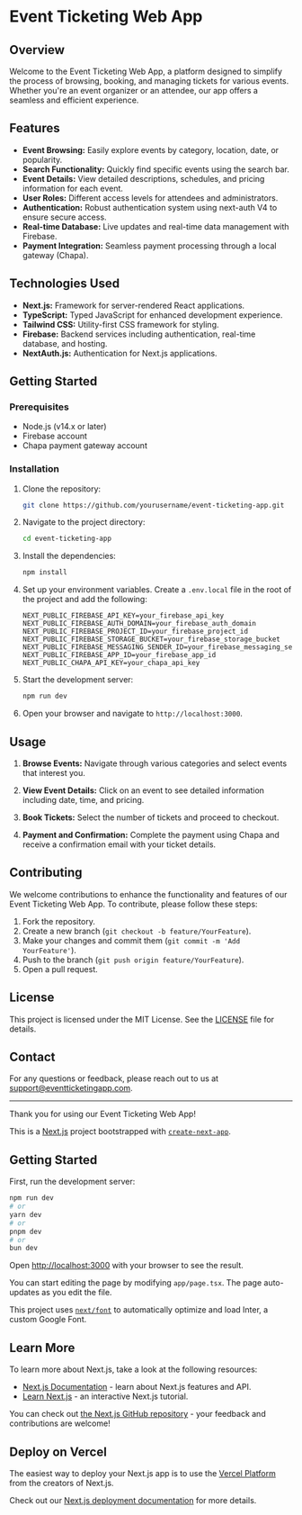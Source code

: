 # Event Ticketing Web App

## Overview

Welcome to the Event Ticketing Web App, a platform designed to simplify the process of browsing, booking, and managing tickets for various events. Whether you're an event organizer or an attendee, our app offers a seamless and efficient experience.

## Features

- **Event Browsing:** Easily explore events by category, location, date, or popularity.
- **Search Functionality:** Quickly find specific events using the search bar.
- **Event Details:** View detailed descriptions, schedules, and pricing information for each event.
- **User Roles:** Different access levels for attendees and administrators.
- **Authentication:** Robust authentication system using next-auth V4 to ensure secure access.
- **Real-time Database:** Live updates and real-time data management with Firebase.
- **Payment Integration:** Seamless payment processing through a local gateway (Chapa).

## Technologies Used

- **Next.js:** Framework for server-rendered React applications.
- **TypeScript:** Typed JavaScript for enhanced development experience.
- **Tailwind CSS:** Utility-first CSS framework for styling.
- **Firebase:** Backend services including authentication, real-time database, and hosting.
- **NextAuth.js:** Authentication for Next.js applications.

## Getting Started

### Prerequisites

- Node.js (v14.x or later)
- Firebase account
- Chapa payment gateway account

### Installation

1. Clone the repository:

    ```bash
    git clone https://github.com/yourusername/event-ticketing-app.git
    ```

2. Navigate to the project directory:

    ```bash
    cd event-ticketing-app
    ```

3. Install the dependencies:

    ```bash
    npm install
    ```

4. Set up your environment variables. Create a `.env.local` file in the root of the project and add the following:

    ```plaintext
    NEXT_PUBLIC_FIREBASE_API_KEY=your_firebase_api_key
    NEXT_PUBLIC_FIREBASE_AUTH_DOMAIN=your_firebase_auth_domain
    NEXT_PUBLIC_FIREBASE_PROJECT_ID=your_firebase_project_id
    NEXT_PUBLIC_FIREBASE_STORAGE_BUCKET=your_firebase_storage_bucket
    NEXT_PUBLIC_FIREBASE_MESSAGING_SENDER_ID=your_firebase_messaging_sender_id
    NEXT_PUBLIC_FIREBASE_APP_ID=your_firebase_app_id
    NEXT_PUBLIC_CHAPA_API_KEY=your_chapa_api_key
    ```

5. Start the development server:

    ```bash
    npm run dev
    ```

6. Open your browser and navigate to `http://localhost:3000`.

## Usage

1. **Browse Events:** Navigate through various categories and select events that interest you.

2. **View Event Details:** Click on an event to see detailed information including date, time, and pricing.
3. **Book Tickets:** Select the number of tickets and proceed to checkout.
4. **Payment and Confirmation:** Complete the payment using Chapa and receive a confirmation email with your ticket details.

## Contributing

We welcome contributions to enhance the functionality and features of our Event Ticketing Web App. To contribute, please follow these steps:

1. Fork the repository.
2. Create a new branch (`git checkout -b feature/YourFeature`).
3. Make your changes and commit them (`git commit -m 'Add YourFeature'`).
4. Push to the branch (`git push origin feature/YourFeature`).
5. Open a pull request.

## License

This project is licensed under the MIT License. See the [LICENSE](LICENSE) file for details.

## Contact

For any questions or feedback, please reach out to us at [support@eventticketingapp.com](mailto:support@eventticketingapp.com).

---

Thank you for using our Event Ticketing Web App!





This is a [Next.js](https://nextjs.org/) project bootstrapped with [`create-next-app`](https://github.com/vercel/next.js/tree/canary/packages/create-next-app).

## Getting Started

First, run the development server:

```bash
npm run dev
# or
yarn dev
# or
pnpm dev
# or
bun dev
```

Open [http://localhost:3000](http://localhost:3000) with your browser to see the result.

You can start editing the page by modifying `app/page.tsx`. The page auto-updates as you edit the file.

This project uses [`next/font`](https://nextjs.org/docs/basic-features/font-optimization) to automatically optimize and load Inter, a custom Google Font.

## Learn More

To learn more about Next.js, take a look at the following resources:

- [Next.js Documentation](https://nextjs.org/docs) - learn about Next.js features and API.
- [Learn Next.js](https://nextjs.org/learn) - an interactive Next.js tutorial.

You can check out [the Next.js GitHub repository](https://github.com/vercel/next.js/) - your feedback and contributions are welcome!

## Deploy on Vercel

The easiest way to deploy your Next.js app is to use the [Vercel Platform](https://vercel.com/new?utm_medium=default-template&filter=next.js&utm_source=create-next-app&utm_campaign=create-next-app-readme) from the creators of Next.js.

Check out our [Next.js deployment documentation](https://nextjs.org/docs/deployment) for more details.
